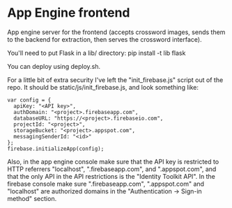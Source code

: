 # App Engine frontend
App engine server for the frontend (accepts crossword images, sends them to the backend for
extraction, then serves the crossword interface).

You'll need to put Flask in a lib/ directory:
pip install -t lib flask

You can deploy using deploy.sh.

For a little bit of extra security I've left the "init_firebase.js" script out of the repo. It should be static/js/init_firebase.js, and look something like:
~~~~
var config = {
  apiKey: "<API key>",
  authDomain: "<project>.firebaseapp.com",
  databaseURL: "https://<project>.firebaseio.com",
  projectId: "<project>",
  storageBucket: "<project>.appspot.com",
  messagingSenderId: "<id>"
};
firebase.initializeApp(config);
~~~~
Also, in the app engine console make sure that the API key is restricted to HTTP referrers "localhost", "<project>.firebaseapp.com", and "<project>.appspot.com", and that the only API in the API restrictions is the "Identity Toolkit API". In the firebase console make sure "<project>.firebaseapp.com", "<project>.appspot.com" and "localhost" are authorized domains in the "Authentication -> Sign-in method" section.
